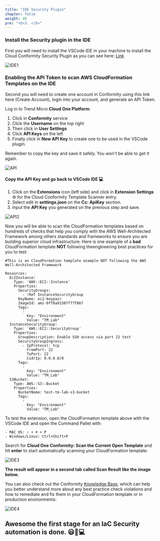 ```yaml
---
title: "IDE Security Plugin"
chapter: false
weight: 40
pre: "<b>3. </b>"
---
```


### Install the Security plugin in the IDE 

First you will need to install the VSCode IDE in your machine to install the Cloud Conformity Security Plugin as you can see here: [Link](https://marketplace.visualstudio.com/items?itemName=raphaelbottino.cc-template-scanner)

![IDE1](/images/IDE1.png)


### Enabling the API Token to scan AWS CloudFormation Templates on the IDE

Second you will need to create one account in Conformity using this link here (Create Account), login into your account, and generate an API Token.

Log in to Trend Micro <b>Cloud One Platform</b>:

1. Click in <b>Conformity</b> service
2. Click the <b>Username</b> on the top right
3. Then click in <b>User Settings</b>
4. Click <b>API Keys</b> on the left
5. Finally click in <b>New API Key</b> to create one to be used in the VSCode plugin.

Remember to copy the key and save it safely. You won't be able to get it again.

![API](/images/API.png)

#### Copy the API Key and go back to VSCode IDE 💻

1. Click on the <b>Extensions</b> icon (left side) and click in <b>Extension Settings</b> ⚙️ for the Cloud Conformity Template Scanner entry.
2. Select edit in <b>settings.json</b> on the <b>Cc: ApiKey</b> section.
3. Input the <b>API Key</b> you generated on the previous step and save.

![API2](/images/API2.png)

Now you will be able to scan the CloudFormation templates based on hundreds of checks that help you comply with the AWS Well-Architected Framework among others standards and frameworks to ensure you are building superior cloud infrastructure.
Here is one example of a <b>bad</b> CloudFormation template <b>NOT</b> following theengineering best practices for you to test:


```
#This is an CloudFormation template example NOT following the AWS Well-Architected Framework  

Resources:
  Ec2Instance:
    Type: 'AWS::EC2::Instance'
    Properties:
      SecurityGroups:
        - !Ref InstanceSecurityGroup
      KeyName: ec2-keypair
      ImageId: ami-0ff8a91507f77f867
      Tags:
        - 
          Key: "Environment"
          Value: "TM_Lab"
  InstanceSecurityGroup:
    Type: 'AWS::EC2::SecurityGroup'
    Properties:
      GroupDescription: Enable SSH access via port 22 test 
      SecurityGroupIngress:
        - IpProtocol: tcp
          FromPort: 22
          ToPort: 22
          CidrIp: 0.0.0.0/0
      Tags:
        - 
          Key: "Environment"
          Value: "TM_Lab"
  S3Bucket:
    Type: AWS::S3::Bucket
    Properties:
      BucketName: test-tm-lab-s3-bucket
      Tags:
        - 
          Key: "Environment"
          Value: "TM_Lab"
```

To test the extension, open the CloudFormation template above with the VSCode IDE and open the Command Pallet with:

    - MAC OS: ⇧ + ⌘ + P
    - Windows/Linux: Ctrl+Shift+P

Search for <b>Cloud One Conformity: Scan the Current Open Template</b> and hit **enter** to start automatically scanning your CloudFormation template:

![IDE3](/images/IDE3.png)

**The result will appear in a second tab called Scan Result like the image below.**

You can also check out the Conformity [Knowledge Base](https://www.cloudconformity.com/knowledge-base/aws/), which can help you better understand more about any best practice check violations and how to remediate and fix them in your CloudFormation template or in production environments:

![IDE4](/images/IDE4.png)

Awesome the first stage for an IaC Security automation is done. 😃🤖💻
------